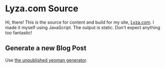 # Lyza.com Source

Hi, there! This is the source for content and build for my site, [Lyza.com](http://www.lyza.com). I made it myself using JavaScript. The output is static. Don't expect anything too fantastic!

## Generate a new Blog Post

Use [the unpublished yeoman generator](https://github.com/lyzadanger/generator-lyza).
